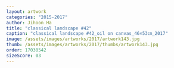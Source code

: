 ```yaml
---
layout: artwork
categories: "2015-2017"
author: Jihoon Ha
title: "classical landscape #42"
caption: "classical landscape #42_oil on canvas_46×53㎝_2017"
image: /assets/images/artworks/2017/artwork143.jpg
thumb: /assets/images/artworks/2017/thumbs/artwork143.jpg
order: 17030542
sizeScore: 03
---
```

